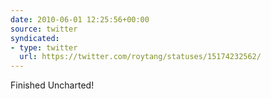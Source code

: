```yaml
---
date: 2010-06-01 12:25:56+00:00
source: twitter
syndicated:
- type: twitter
  url: https://twitter.com/roytang/statuses/15174232562/
---
```


Finished Uncharted!